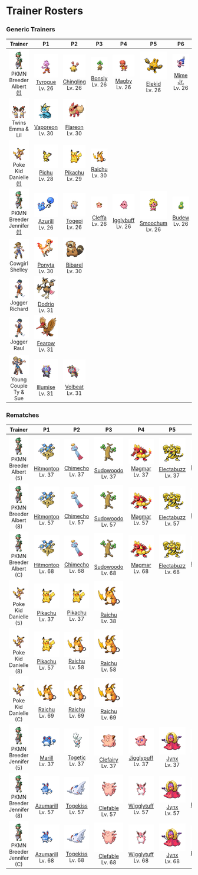 # Trainer Rosters

### Generic Trainers

| Trainer | P1 | P2 | P3 | P4 | P5 | P6 |
|:-------:|:--:|:--:|:--:|:--:|:--:|:--:|
| ![PKMN Breeder Albert [(!)](#rematches)](../../assets/trainers/pkmn_breeder.png "PKMN Breeder Albert [(!)](#rematches)")<br>PKMN Breeder Albert [(!)](#rematches) | ![Tyrogue](../../assets/sprites/tyrogue/front.gif "Tyrogue")<br>[Tyrogue](../../pokemon/tyrogue.md/)<br>Lv. 26 | ![Chingling](../../assets/sprites/chingling/front.gif "Chingling")<br>[Chingling](../../pokemon/chingling.md/)<br>Lv. 26 | ![Bonsly](../../assets/sprites/bonsly/front.gif "Bonsly")<br>[Bonsly](../../pokemon/bonsly.md/)<br>Lv. 26 | ![Magby](../../assets/sprites/magby/front.gif "Magby")<br>[Magby](../../pokemon/magby.md/)<br>Lv. 26 | ![Elekid](../../assets/sprites/elekid/front.gif "Elekid")<br>[Elekid](../../pokemon/elekid.md/)<br>Lv. 26 | ![Mime Jr.](../../assets/sprites/mime-jr/front.gif "Mime Jr.")<br>[Mime Jr.](../../pokemon/mime-jr.md/)<br>Lv. 26 |
| ![Twins Emma & Lil](../../assets/trainers/twins.png "Twins Emma & Lil")<br>Twins Emma & Lil | ![Vaporeon](../../assets/sprites/vaporeon/front.gif "Vaporeon")<br>[Vaporeon](../../pokemon/vaporeon.md/)<br>Lv. 30 | ![Flareon](../../assets/sprites/flareon/front.gif "Flareon")<br>[Flareon](../../pokemon/flareon.md/)<br>Lv. 30 |
| ![Poke Kid Danielle [(!)](#rematches)](../../assets/trainers/poke_kid.png "Poke Kid Danielle [(!)](#rematches)")<br>Poke Kid Danielle [(!)](#rematches) | ![Pichu](../../assets/sprites/pichu/front.gif "Pichu")<br>[Pichu](../../pokemon/pichu.md/)<br>Lv. 28 | ![Pikachu](../../assets/sprites/pikachu/front.gif "Pikachu")<br>[Pikachu](../../pokemon/pikachu.md/)<br>Lv. 29 | ![Raichu](../../assets/sprites/raichu/front.gif "Raichu")<br>[Raichu](../../pokemon/raichu.md/)<br>Lv. 30 |
| ![PKMN Breeder Jennifer [(!)](#rematches)](../../assets/trainers/pkmn_breeder.png "PKMN Breeder Jennifer [(!)](#rematches)")<br>PKMN Breeder Jennifer [(!)](#rematches) | ![Azurill](../../assets/sprites/azurill/front.gif "Azurill")<br>[Azurill](../../pokemon/azurill.md/)<br>Lv. 26 | ![Togepi](../../assets/sprites/togepi/front.gif "Togepi")<br>[Togepi](../../pokemon/togepi.md/)<br>Lv. 26 | ![Cleffa](../../assets/sprites/cleffa/front.gif "Cleffa")<br>[Cleffa](../../pokemon/cleffa.md/)<br>Lv. 26 | ![Igglybuff](../../assets/sprites/igglybuff/front.gif "Igglybuff")<br>[Igglybuff](../../pokemon/igglybuff.md/)<br>Lv. 26 | ![Smoochum](../../assets/sprites/smoochum/front.gif "Smoochum")<br>[Smoochum](../../pokemon/smoochum.md/)<br>Lv. 26 | ![Budew](../../assets/sprites/budew/front.gif "Budew")<br>[Budew](../../pokemon/budew.md/)<br>Lv. 26 |
| ![Cowgirl Shelley](../../assets/trainers/cowgirl.png "Cowgirl Shelley")<br>Cowgirl Shelley | ![Ponyta](../../assets/sprites/ponyta/front.gif "Ponyta")<br>[Ponyta](../../pokemon/ponyta.md/)<br>Lv. 30 | ![Bibarel](../../assets/sprites/bibarel/front.gif "Bibarel")<br>[Bibarel](../../pokemon/bibarel.md/)<br>Lv. 30 |
| ![Jogger Richard](../../assets/trainers/jogger.png "Jogger Richard")<br>Jogger Richard | ![Dodrio](../../assets/sprites/dodrio/front.gif "Dodrio")<br>[Dodrio](../../pokemon/dodrio.md/)<br>Lv. 31 |
| ![Jogger Raul](../../assets/trainers/jogger.png "Jogger Raul")<br>Jogger Raul | ![Fearow](../../assets/sprites/fearow/front.gif "Fearow")<br>[Fearow](../../pokemon/fearow.md/)<br>Lv. 31 |
| ![Young Couple Ty & Sue](../../assets/trainers/young_couple.png "Young Couple Ty & Sue")<br>Young Couple Ty & Sue | ![Illumise](../../assets/sprites/illumise/front.gif "Illumise")<br>[Illumise](../../pokemon/illumise.md/)<br>Lv. 31 | ![Volbeat](../../assets/sprites/volbeat/front.gif "Volbeat")<br>[Volbeat](../../pokemon/volbeat.md/)<br>Lv. 31 |


### Rematches

| Trainer | P1 | P2 | P3 | P4 | P5 | P6 |
|:-------:|:--:|:--:|:--:|:--:|:--:|:--:|
| ![PKMN Breeder Albert (5)](../../assets/trainers/pkmn_breeder.png "PKMN Breeder Albert (5)")<br>PKMN Breeder Albert (5) | ![Hitmontop](../../assets/sprites/hitmontop/front.gif "Hitmontop")<br>[Hitmontop](../../pokemon/hitmontop.md/)<br>Lv. 37 | ![Chimecho](../../assets/sprites/chimecho/front.gif "Chimecho")<br>[Chimecho](../../pokemon/chimecho.md/)<br>Lv. 37 | ![Sudowoodo](../../assets/sprites/sudowoodo/front.gif "Sudowoodo")<br>[Sudowoodo](../../pokemon/sudowoodo.md/)<br>Lv. 37 | ![Magmar](../../assets/sprites/magmar/front.gif "Magmar")<br>[Magmar](../../pokemon/magmar.md/)<br>Lv. 37 | ![Electabuzz](../../assets/sprites/electabuzz/front.gif "Electabuzz")<br>[Electabuzz](../../pokemon/electabuzz.md/)<br>Lv. 37 | ![Mr. Mime](../../assets/sprites/mr-mime/front.gif "Mr. Mime")<br>[Mr. Mime](../../pokemon/mr-mime.md/)<br>Lv. 37 |
| ![PKMN Breeder Albert (8)](../../assets/trainers/pkmn_breeder.png "PKMN Breeder Albert (8)")<br>PKMN Breeder Albert (8) | ![Hitmontop](../../assets/sprites/hitmontop/front.gif "Hitmontop")<br>[Hitmontop](../../pokemon/hitmontop.md/)<br>Lv. 57 | ![Chimecho](../../assets/sprites/chimecho/front.gif "Chimecho")<br>[Chimecho](../../pokemon/chimecho.md/)<br>Lv. 57 | ![Sudowoodo](../../assets/sprites/sudowoodo/front.gif "Sudowoodo")<br>[Sudowoodo](../../pokemon/sudowoodo.md/)<br>Lv. 57 | ![Magmar](../../assets/sprites/magmar/front.gif "Magmar")<br>[Magmar](../../pokemon/magmar.md/)<br>Lv. 57 | ![Electabuzz](../../assets/sprites/electabuzz/front.gif "Electabuzz")<br>[Electabuzz](../../pokemon/electabuzz.md/)<br>Lv. 57 | ![Mr. Mime](../../assets/sprites/mr-mime/front.gif "Mr. Mime")<br>[Mr. Mime](../../pokemon/mr-mime.md/)<br>Lv. 57 |
| ![PKMN Breeder Albert (C)](../../assets/trainers/pkmn_breeder.png "PKMN Breeder Albert (C)")<br>PKMN Breeder Albert (C) | ![Hitmontop](../../assets/sprites/hitmontop/front.gif "Hitmontop")<br>[Hitmontop](../../pokemon/hitmontop.md/)<br>Lv. 68 | ![Chimecho](../../assets/sprites/chimecho/front.gif "Chimecho")<br>[Chimecho](../../pokemon/chimecho.md/)<br>Lv. 68 | ![Sudowoodo](../../assets/sprites/sudowoodo/front.gif "Sudowoodo")<br>[Sudowoodo](../../pokemon/sudowoodo.md/)<br>Lv. 68 | ![Magmar](../../assets/sprites/magmar/front.gif "Magmar")<br>[Magmar](../../pokemon/magmar.md/)<br>Lv. 68 | ![Electabuzz](../../assets/sprites/electabuzz/front.gif "Electabuzz")<br>[Electabuzz](../../pokemon/electabuzz.md/)<br>Lv. 68 | ![Mr. Mime](../../assets/sprites/mr-mime/front.gif "Mr. Mime")<br>[Mr. Mime](../../pokemon/mr-mime.md/)<br>Lv. 68 |
| ![Poke Kid Danielle (5)](../../assets/trainers/poke_kid.png "Poke Kid Danielle (5)")<br>Poke Kid Danielle (5) | ![Pikachu](../../assets/sprites/pikachu/front.gif "Pikachu")<br>[Pikachu](../../pokemon/pikachu.md/)<br>Lv. 37 | ![Pikachu](../../assets/sprites/pikachu/front.gif "Pikachu")<br>[Pikachu](../../pokemon/pikachu.md/)<br>Lv. 37 | ![Raichu](../../assets/sprites/raichu/front.gif "Raichu")<br>[Raichu](../../pokemon/raichu.md/)<br>Lv. 38 |
| ![Poke Kid Danielle (8)](../../assets/trainers/poke_kid.png "Poke Kid Danielle (8)")<br>Poke Kid Danielle (8) | ![Pikachu](../../assets/sprites/pikachu/front.gif "Pikachu")<br>[Pikachu](../../pokemon/pikachu.md/)<br>Lv. 57 | ![Raichu](../../assets/sprites/raichu/front.gif "Raichu")<br>[Raichu](../../pokemon/raichu.md/)<br>Lv. 58 | ![Raichu](../../assets/sprites/raichu/front.gif "Raichu")<br>[Raichu](../../pokemon/raichu.md/)<br>Lv. 58 |
| ![Poke Kid Danielle (C)](../../assets/trainers/poke_kid.png "Poke Kid Danielle (C)")<br>Poke Kid Danielle (C) | ![Raichu](../../assets/sprites/raichu/front.gif "Raichu")<br>[Raichu](../../pokemon/raichu.md/)<br>Lv. 69 | ![Raichu](../../assets/sprites/raichu/front.gif "Raichu")<br>[Raichu](../../pokemon/raichu.md/)<br>Lv. 69 | ![Raichu](../../assets/sprites/raichu/front.gif "Raichu")<br>[Raichu](../../pokemon/raichu.md/)<br>Lv. 69 |
| ![PKMN Breeder Jennifer (5)](../../assets/trainers/pkmn_breeder.png "PKMN Breeder Jennifer (5)")<br>PKMN Breeder Jennifer (5) | ![Marill](../../assets/sprites/marill/front.gif "Marill")<br>[Marill](../../pokemon/marill.md/)<br>Lv. 37 | ![Togetic](../../assets/sprites/togetic/front.gif "Togetic")<br>[Togetic](../../pokemon/togetic.md/)<br>Lv. 37 | ![Clefairy](../../assets/sprites/clefairy/front.gif "Clefairy")<br>[Clefairy](../../pokemon/clefairy.md/)<br>Lv. 37 | ![Jigglypuff](../../assets/sprites/jigglypuff/front.gif "Jigglypuff")<br>[Jigglypuff](../../pokemon/jigglypuff.md/)<br>Lv. 37 | ![Jynx](../../assets/sprites/jynx/front.gif "Jynx")<br>[Jynx](../../pokemon/jynx.md/)<br>Lv. 37 | ![Roselia](../../assets/sprites/roselia/front.gif "Roselia")<br>[Roselia](../../pokemon/roselia.md/)<br>Lv. 37 |
| ![PKMN Breeder Jennifer (8)](../../assets/trainers/pkmn_breeder.png "PKMN Breeder Jennifer (8)")<br>PKMN Breeder Jennifer (8) | ![Azumarill](../../assets/sprites/azumarill/front.gif "Azumarill")<br>[Azumarill](../../pokemon/azumarill.md/)<br>Lv. 57 | ![Togekiss](../../assets/sprites/togekiss/front.gif "Togekiss")<br>[Togekiss](../../pokemon/togekiss.md/)<br>Lv. 57 | ![Clefable](../../assets/sprites/clefable/front.gif "Clefable")<br>[Clefable](../../pokemon/clefable.md/)<br>Lv. 57 | ![Wigglytuff](../../assets/sprites/wigglytuff/front.gif "Wigglytuff")<br>[Wigglytuff](../../pokemon/wigglytuff.md/)<br>Lv. 57 | ![Jynx](../../assets/sprites/jynx/front.gif "Jynx")<br>[Jynx](../../pokemon/jynx.md/)<br>Lv. 57 | ![Roserade](../../assets/sprites/roserade/front.gif "Roserade")<br>[Roserade](../../pokemon/roserade.md/)<br>Lv. 57 |
| ![PKMN Breeder Jennifer (C)](../../assets/trainers/pkmn_breeder.png "PKMN Breeder Jennifer (C)")<br>PKMN Breeder Jennifer (C) | ![Azumarill](../../assets/sprites/azumarill/front.gif "Azumarill")<br>[Azumarill](../../pokemon/azumarill.md/)<br>Lv. 68 | ![Togekiss](../../assets/sprites/togekiss/front.gif "Togekiss")<br>[Togekiss](../../pokemon/togekiss.md/)<br>Lv. 68 | ![Clefable](../../assets/sprites/clefable/front.gif "Clefable")<br>[Clefable](../../pokemon/clefable.md/)<br>Lv. 68 | ![Wigglytuff](../../assets/sprites/wigglytuff/front.gif "Wigglytuff")<br>[Wigglytuff](../../pokemon/wigglytuff.md/)<br>Lv. 68 | ![Jynx](../../assets/sprites/jynx/front.gif "Jynx")<br>[Jynx](../../pokemon/jynx.md/)<br>Lv. 68 | ![Roserade](../../assets/sprites/roserade/front.gif "Roserade")<br>[Roserade](../../pokemon/roserade.md/)<br>Lv. 68 |

